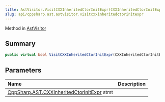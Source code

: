 ```yaml
---
title: AstVisitor.VisitCXXInheritedCtorInitExpr(CXXInheritedCtorInitExpr)
slug: api/cppsharp.ast.astvisitor.visitcxxinheritedctorinitexpr
---
```

Method in [AstVisitor](/api/cppsharp/ast/astvisitor)

## Summary



```csharp
public virtual bool VisitCXXInheritedCtorInitExpr(CXXInheritedCtorInitExpr stmt)
```

## Parameters

|Name|Description|
|:---|:---|
|[CppSharp.AST.CXXInheritedCtorInitExpr](/api/cppsharp/ast/cxxinheritedctorinitexpr) stmt||

